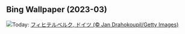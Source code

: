 ## Bing Wallpaper (2023-03)
![](https://www.bing.com/th?id=OHR.FriedensglockeFichtelberg_JA-JP7896748071_UHD.jpg&w=1000)Today: [フィヒテルベルク, ドイツ (© Jan Drahokoupil/Getty Images)](https://www.bing.com/th?id=OHR.FriedensglockeFichtelberg_JA-JP7896748071_UHD.jpg)